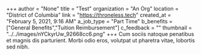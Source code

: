 +++
author = "None"
title = "Test"
organization = "An Org"
location = "District of Columbia"
link = "https://throneless.tech"
created_at = "February 5, 2021, 9:16 AM"
a_job_type = "Part Time"
b_benefits = ["General Benefits","Tuition Reimbursement"]
c_feedback = ""
thumbnail = "../../images/nYCkyrUw_92668cc6.png"
+++
Cum sociis natoque penatibus et magnis dis parturient. Morbi odio eros, volutpat ut pharetra vitae, lobortis sed nibh.
